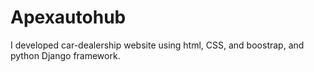 # Apexautohub
I developed car-dealership website using html, CSS, and boostrap, and python Django framework. 

